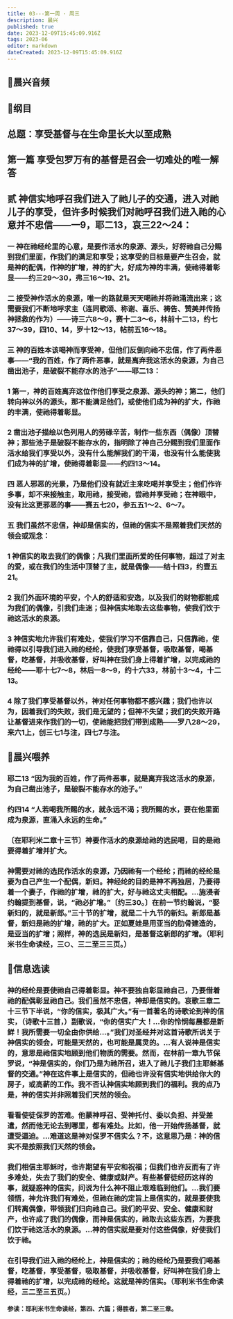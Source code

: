 ```yaml
---
title: 03---第一周 · 周三
description: 晨兴
published: true
date: 2023-12-09T15:45:09.916Z
tags: 2023-06
editor: markdown
dateCreated: 2023-12-09T15:45:09.916Z
---
```


## 🎵晨兴音频

## 📖纲目

## **总题：享受基督与在生命里长大以至成熟**

## **第一篇 享受包罗万有的基督是召会一切难处的唯一解答**

## **贰 神信实地呼召我们进入了祂儿子的交通，进入对祂儿子的享受，但许多时候我们对祂呼召我们进入祂的心意并不忠信——一9，耶二13，哀三22～24：**

### **一 神在祂经纶里的心意，是要作活水的泉源、源头，好将祂自己分赐到我们里面，作我们的满足和享受；这享受的目标是要产生召会，就是神的配偶，作神的扩增，神的扩大，好成为神的丰满，使祂得着彰显——约三29～30，弗三16～19、21。**

### **二 接受神作活水的泉源，唯一的路就是天天喝祂并将祂涌流出来；这需要我们不断地呼求主（连同歌颂、称谢、喜乐、祷告、赞美并传扬神拯救的作为）——诗三六8～9，赛十二3～6，林前十二13，约七37～39，四10、14，罗十12～13，帖前五16～18。**

### **三 神的百姓本该喝神而享受神，但他们反倒向祂不忠信，作了两件恶事——“我的百姓，作了两件恶事，就是离弃我这活水的泉源，为自己凿出池子，是破裂不能存水的池子”——耶二13：**

### **1 第一，神的百姓离弃这位作他们享受之泉源、源头的神；第二，他们转向神以外的源头，那不能满足他们，或使他们成为神的扩大，作祂的丰满，使祂得着彰显。**

### **2 凿出池子描绘以色列用人的劳碌辛苦，制作一些东西（偶像）顶替神；那些池子是破裂不能存水的，指明除了神自己分赐到我们里面作活水给我们享受以外，没有什么能解我们的干渴，也没有什么能使我们成为神的扩增，使祂得着彰显——约四13～14。**

### **四 恶人邪恶的光景，乃是他们没有就近主来吃喝并享受主；他们作许多事，却不来接触主，取用祂，接受祂，尝祂并享受祂；在神眼中，没有比这更邪恶的事——赛五七20，参五五1～2、6～7。**

### **五 我们虽然不忠信，神却是信实的，但祂的信实不是照着我们天然的领会或观念：**

### **1 神信实的取去我们的偶像；凡我们里面所爱的任何事物，超过了对主的爱，或在我们的生活中顶替了主，就是偶像——结十四3，约壹五21。**

### **2 我们外面环境的平安，个人的舒适和安逸，以及我们的财物都能成为我们的偶像，引我们走迷；但神信实地取去这些事物，使我们饮于祂这活水的泉源。**

### **3 神信实地允许我们有难处，使我们学习不信靠自己，只信靠祂，使祂得以引导我们进入祂的经纶，使我们享受基督，吸取基督，喝基督，吃基督，并吸收基督，好叫神在我们身上得着扩增，以完成祂的经纶——耶十七7～8，林后一8～9，约十六33，林前十3～4，十二13。**

### **4 除了我们享受基督以外，神对任何事物都不感兴趣；我们也许以为，因着我们的失败，我们是无望的；但神不失望；我们的失败开路让基督进来作我们的一切，使祂能把我们带到成熟——罗八28～29，来六1上，创三七1与注，四七7与注。**

## 📖晨兴喂养

### 耶二13   “因为我的百姓，作了两件恶事，就是离弃我这活水的泉源，为自己凿出池子，是破裂不能存水的池子。”

### 约四14   “人若喝我所赐的水，就永远不渴；我所赐的水，要在他里面成为泉源，直涌入永远的生命。”

### 〔在耶利米二章十三节〕神要作活水的泉源给祂的选民喝，目的是祂要得着扩增并扩大。

### 神需要对祂的选民作活水的泉源，乃因祂有一个经纶；而祂的经纶是要为自己产生一个配偶，新妇。神经纶的目的是神不再独居，乃要得着一个妻子，作祂的扩增，祂的扩大，好与祂这丈夫相配。…施浸者约翰提到基督，说，“祂必扩增。”〔约三30。〕在前一节约翰说，“娶新妇的，就是新郎。”三十节的扩增，就是二十九节的新妇。新郎是基督，新妇是祂的扩增，祂的扩大。正如夏娃是用亚当的肋骨建造的，是亚当的扩增；照样，神的选民是新妇，是基督这新郎的扩增。（耶利米书生命读经，三○、三二至三三页。）

## 📖信息选读

### 神的经纶是要使祂自己得着彰显。神不要独自彰显祂自己，乃要借着祂的配偶彰显祂自己。我们虽然不忠信，神却是信实的。哀歌三章二十三节下半说，“你的信实，极其广大。”有一首著名的诗歌论到神的信实，（诗歌十三首，）副歌说，“你的信实广大！…你的怜悯每晨都是新鲜！我所需要一切全由你供给…。”我们对圣经并对这首诗歌所说关于神信实的领会，可能是天然的，也可能是属灵的。…有人说神是信实的，意思是祂信实地顾到他们物质的需要。然而，在林前一章九节保罗说，“神是信实的，你们乃是为祂所召，进入了祂儿子我们主耶稣基督的交通。”神在这件事上是信实的，但祂也许没有信实地供给你大的房子，或高薪的工作。我不否认神信实地顾到我们的福利。我的点乃是，神的信实并非照着我们天然的领会。

### 看看使徒保罗的苦难。他蒙神呼召、受神托付、委以负担、并受差遣，然而他无论去到哪里，都有难处。比如，他一开始传扬基督，就遭受逼迫。…难道这是神对保罗不信实么？不，这意思乃是：神的信实不是按照我们天然的领会。

### 我们相信主耶稣时，也许期望有平安和祝福；但我们也许反而有了许多难处，失去了我们的安全、健康或财产。有些基督徒经历这样的事，就疑惑神的信实，问说为什么神不阻止艰难临到他们。…我们要领悟，神允许我们有难处，但祂在祂的定旨上是信实的，就是要使我们转离偶像，带领我们归向祂自己。我们的平安、安全、健康和财产，也许成了我们的偶像，而神是信实的，祂取去这些东西，为要我们饮于祂这活水的泉源。…神的信实就是要对付这些偶像，好使我们饮于祂。

### 在引导我们进入祂的经纶上，神是信实的；祂的经纶乃是要我们喝基督，吃基督，享受基督，吸取基督，并吸收基督，好叫神在我们身上得着祂的扩增，以完成祂的经纶。这就是神的信实。（耶利米书生命读经，三二至三五页。）

**参读：耶利米书生命读经，第四、六篇；得胜者，第二至三章。**
